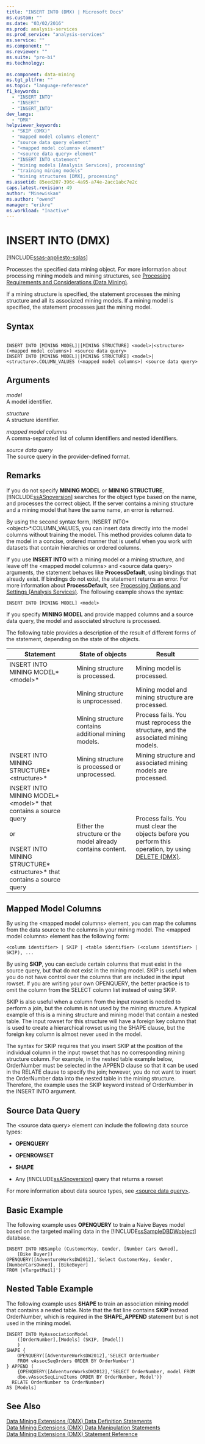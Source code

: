 ```yaml
---
title: "INSERT INTO (DMX) | Microsoft Docs"
ms.custom: ""
ms.date: "03/02/2016"
ms.prod: analysis-services
ms.prod_service: "analysis-services"
ms.service: ""
ms.component: ""
ms.reviewer: ""
ms.suite: "pro-bi"
ms.technology: 
  
ms.component: data-mining
ms.tgt_pltfrm: ""
ms.topic: "language-reference"
f1_keywords: 
  - "INSERT INTO"
  - "INSERT"
  - "INSERT_INTO"
dev_langs: 
  - "DMX"
helpviewer_keywords: 
  - "SKIP (DMX)"
  - "mapped model columns element"
  - "source data query element"
  - "<mapped model columns> element"
  - "<source data query> element"
  - "INSERT INTO statement"
  - "mining models [Analysis Services], processing"
  - "training mining models"
  - "mining structures [DMX], processing"
ms.assetid: 85eed207-396c-4a95-a74e-2acc1abc7e2c
caps.latest.revision: 49
author: "Minewiskan"
ms.author: "owend"
manager: "erikre"
ms.workload: "Inactive"
---
```

# INSERT INTO (DMX)
[!INCLUDE[ssas-appliesto-sqlas](../includes/ssas-appliesto-sqlas.md)]

  Processes the specified data mining object. For more information about processing mining models and mining structures, see [Processing Requirements and Considerations &#40;Data Mining&#41;](../analysis-services/data-mining/processing-requirements-and-considerations-data-mining.md).  
  
 If a mining structure is specified, the statement processes the mining structure and all its associated mining models. If a mining model is specified, the statement processes just the mining model.  
  
## Syntax  
  
```  
  
INSERT INTO [MINING MODEL]|[MINING STRUCTURE] <model>|<structure> (<mapped model columns>) <source data query>  
INSERT INTO [MINING MODEL]|[MINING STRUCTURE] <model>|<structure>.COLUMN_VALUES (<mapped model columns>) <source data query>  
```  
  
## Arguments  
 *model*  
 A model identifier.  
  
 *structure*  
 A structure identifier.  
  
 *mapped model columns*  
 A comma-separated list of column identifiers and nested identifiers.  
  
 *source data query*  
 The source query in the provider-defined format.  
  
## Remarks  
 If you do not specify **MINING MODEL** or **MINING STRUCTURE**, [!INCLUDE[ssASnoversion](../includes/ssasnoversion-md.md)] searches for the object type based on the name, and processes the correct object. If the server contains a mining structure and a mining model that have the same name, an error is returned.  
  
 By using the second syntax form, INSERT INTO*\<object>*.COLUMN_VALUES, you can insert data directly into the model columns without training the model. This method provides column data to the model in a concise, ordered manner that is useful when you work with datasets that contain hierarchies or ordered columns.  
  
 If you use **INSERT INTO** with a mining model or a mining structure, and leave off the \<mapped model columns> and \<source data query> arguments, the statement behaves like **ProcessDefault**, using bindings that already exist. If bindings do not exist, the statement returns an error. For more information about **ProcessDefault**, see [Processing Options and Settings &#40;Analysis Services&#41;](../analysis-services/multidimensional-models/processing-options-and-settings-analysis-services.md). The following example shows the syntax:  
  
```  
INSERT INTO [MINING MODEL] <model>  
```  
  
 If you specify **MINING MODEL** and provide mapped columns and a source data query, the model and associated structure is processed.  
  
 The following table provides a description of the result of different forms of the statement, depending on the state of the objects.  
  
|Statement|State of objects|Result|  
|---------------|----------------------|------------|  
|INSERT INTO MINING MODEL*\<model>*|Mining structure is processed.|Mining model is processed.|  
||Mining structure is unprocessed.|Mining model and mining structure are processed.|  
||Mining structure contains additional mining models.|Process fails. You must reprocess the structure, and the associated mining models.|  
|INSERT INTO MINING STRUCTURE*\<structure>*|Mining structure is processed or unprocessed.|Mining structure and associated mining models are processed.|  
|INSERT INTO MINING MODEL*\<model>* that contains a source query<br /><br /> or<br /><br /> INSERT INTO MINING STRUCTURE*\<structure>* that contains a source query|Either the structure or the model already contains content.|Process fails. You must clear the objects before you perform this operation, by using [DELETE &#40;DMX&#41;](../dmx/delete-dmx.md).|  
  
## Mapped Model Columns  
 By using the \<mapped model columns> element, you can map the columns from the data source to the columns in your mining model. The \<mapped model columns> element has the following form:  
  
```  
<column identifier> | SKIP | <table identifier> (<column identifier> | SKIP), ...  
```  
  
 By using **SKIP**, you can exclude certain columns that must exist in the source query, but that do not exist in the mining model. SKIP is useful when you do not have control over the columns that are included in the input rowset. If you are writing your own OPENQUERY, the better practice is to omit the column from the SELECT column list instead of using SKIP.  
  
 SKIP is also useful when a column from the input rowset is needed to perform a join, but the column is not used by the mining structure. A typical example of this is a mining structure and mining model that contain a nested table. The input rowset for this structure will have a foreign key column that is used to create a hierarchical rowset using the SHAPE clause, but the foreign key column is almost never used in the model.  
  
 The syntax for SKIP requires that you insert SKIP at the position of the individual column in the input rowset that has no corresponding mining structure column. For example, in the nested table example below, OrderNumber must be selected in the APPEND clause so that it can be used in the RELATE clause to specify the join; however, you do not want to insert the OrderNumber data into the nested table in the mining structure. Therefore, the example uses the SKIP keyword instead of OrderNumber in the INSERT INTO argument.  
  
## Source Data Query  
 The \<source data query> element can include the following data source types:  
  
-   **OPENQUERY**  
  
-   **OPENROWSET**  
  
-   **SHAPE**  
  
-   Any [!INCLUDE[ssASnoversion](../includes/ssasnoversion-md.md)] query that returns a rowset  
  
 For more information about data source types, see [&#60;source data query&#62;](../dmx/source-data-query.md).  
  
## Basic Example  
 The following example uses **OPENQUERY** to train a Naive Bayes model based on the targeted mailing data in the [!INCLUDE[ssSampleDBDWobject](../includes/sssampledbdwobject-md.md)] database.  
  
```  
INSERT INTO NBSample (CustomerKey, Gender, [Number Cars Owned],  
    [Bike Buyer])  
OPENQUERY([AdventureWorksDW2012],'Select CustomerKey, Gender, [NumberCarsOwned], [BikeBuyer]   
FROM [vTargetMail]')  
```  
  
## Nested Table Example  
 The following example uses **SHAPE** to train an association mining model that contains a nested table. Note that the fist line contains **SKIP** instead OrderNumber, which is required in the **SHAPE_APPEND** statement but is not used in the mining model.  
  
```  
INSERT INTO MyAssociationModel  
    ([OrderNumber],[Models] (SKIP, [Model])  
    )  
SHAPE {  
    OPENQUERY([AdventureWorksDW2012],'SELECT OrderNumber  
    FROM vAssocSeqOrders ORDER BY OrderNumber')  
} APPEND (  
    {OPENQUERY([AdventureWorksDW2012],'SELECT OrderNumber, model FROM   
    dbo.vAssocSeqLineItems ORDER BY OrderNumber, Model')}  
  RELATE OrderNumber to OrderNumber)   
AS [Models]  
```  
  
## See Also  
 [Data Mining Extensions &#40;DMX&#41; Data Definition Statements](../dmx/dmx-statements-data-definition.md)   
 [Data Mining Extensions &#40;DMX&#41; Data Manipulation Statements](../dmx/dmx-statements-data-manipulation.md)   
 [Data Mining Extensions &#40;DMX&#41; Statement Reference](../dmx/data-mining-extensions-dmx-statements.md)  
  
  
